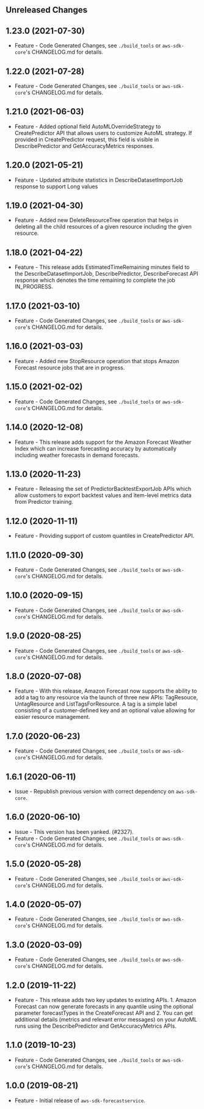 Unreleased Changes
------------------

1.23.0 (2021-07-30)
------------------

* Feature - Code Generated Changes, see `./build_tools` or `aws-sdk-core`'s CHANGELOG.md for details.

1.22.0 (2021-07-28)
------------------

* Feature - Code Generated Changes, see `./build_tools` or `aws-sdk-core`'s CHANGELOG.md for details.

1.21.0 (2021-06-03)
------------------

* Feature - Added optional field AutoMLOverrideStrategy to CreatePredictor API that allows users to customize AutoML strategy. If provided in CreatePredictor request, this field is visible in DescribePredictor and GetAccuracyMetrics responses.

1.20.0 (2021-05-21)
------------------

* Feature - Updated attribute statistics in DescribeDatasetImportJob response to support Long values

1.19.0 (2021-04-30)
------------------

* Feature - Added new DeleteResourceTree operation that helps in deleting all the child resources of a given resource including the given resource.

1.18.0 (2021-04-22)
------------------

* Feature - This release adds EstimatedTimeRemaining minutes field to the DescribeDatasetImportJob, DescribePredictor, DescribeForecast API response which denotes the time remaining to complete the job IN_PROGRESS.

1.17.0 (2021-03-10)
------------------

* Feature - Code Generated Changes, see `./build_tools` or `aws-sdk-core`'s CHANGELOG.md for details.

1.16.0 (2021-03-03)
------------------

* Feature - Added new StopResource operation that stops Amazon Forecast resource jobs that are in progress.

1.15.0 (2021-02-02)
------------------

* Feature - Code Generated Changes, see `./build_tools` or `aws-sdk-core`'s CHANGELOG.md for details.

1.14.0 (2020-12-08)
------------------

* Feature - This release adds support for the Amazon Forecast Weather Index which can increase forecasting accuracy by automatically including weather forecasts in demand forecasts.

1.13.0 (2020-11-23)
------------------

* Feature - Releasing the set of PredictorBacktestExportJob APIs which allow customers to export backtest values and item-level metrics data from Predictor training.

1.12.0 (2020-11-11)
------------------

* Feature - Providing support of custom quantiles in CreatePredictor API.

1.11.0 (2020-09-30)
------------------

* Feature - Code Generated Changes, see `./build_tools` or `aws-sdk-core`'s CHANGELOG.md for details.

1.10.0 (2020-09-15)
------------------

* Feature - Code Generated Changes, see `./build_tools` or `aws-sdk-core`'s CHANGELOG.md for details.

1.9.0 (2020-08-25)
------------------

* Feature - Code Generated Changes, see `./build_tools` or `aws-sdk-core`'s CHANGELOG.md for details.

1.8.0 (2020-07-08)
------------------

* Feature - With this release, Amazon Forecast now supports the ability to add a tag to any resource via the launch of three new APIs: TagResouce, UntagResource and ListTagsForResource. A tag is a simple label consisting of a customer-defined key and an optional value allowing for easier resource management.

1.7.0 (2020-06-23)
------------------

* Feature - Code Generated Changes, see `./build_tools` or `aws-sdk-core`'s CHANGELOG.md for details.

1.6.1 (2020-06-11)
------------------

* Issue - Republish previous version with correct dependency on `aws-sdk-core`.

1.6.0 (2020-06-10)
------------------

* Issue - This version has been yanked. (#2327).
* Feature - Code Generated Changes, see `./build_tools` or `aws-sdk-core`'s CHANGELOG.md for details.

1.5.0 (2020-05-28)
------------------

* Feature - Code Generated Changes, see `./build_tools` or `aws-sdk-core`'s CHANGELOG.md for details.

1.4.0 (2020-05-07)
------------------

* Feature - Code Generated Changes, see `./build_tools` or `aws-sdk-core`'s CHANGELOG.md for details.

1.3.0 (2020-03-09)
------------------

* Feature - Code Generated Changes, see `./build_tools` or `aws-sdk-core`'s CHANGELOG.md for details.

1.2.0 (2019-11-22)
------------------

* Feature - This release adds two key updates to existing APIs. 1. Amazon Forecast can now generate forecasts in any quantile using the optional parameter forecastTypes in the CreateForecast API and 2. You can get additional details (metrics and relevant error messages) on your AutoML runs using the DescribePredictor and GetAccuracyMetrics APIs.

1.1.0 (2019-10-23)
------------------

* Feature - Code Generated Changes, see `./build_tools` or `aws-sdk-core`'s CHANGELOG.md for details.

1.0.0 (2019-08-21)
------------------

* Feature - Initial release of `aws-sdk-forecastservice`.